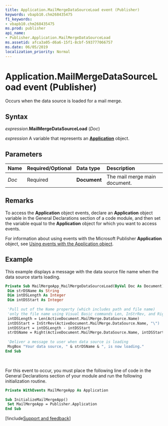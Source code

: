 ```yaml
---
title: Application.MailMergeDataSourceLoad event (Publisher)
keywords: vbapb10.chm268435475
f1_keywords:
- vbapb10.chm268435475
ms.prod: publisher
api_name:
- Publisher.Application.MailMergeDataSourceLoad
ms.assetid: afca3a05-d6a6-15f1-8cbf-593777066757
ms.date: 06/05/2019
localization_priority: Normal
---
```



# Application.MailMergeDataSourceLoad event (Publisher)

Occurs when the data source is loaded for a mail merge.


## Syntax

_expression_.**MailMergeDataSourceLoad** (_Doc_)

_expression_ A variable that represents an **[Application](Publisher.Application.md)** object.


## Parameters

|Name|Required/Optional|Data type|Description|
|:-----|:-----|:-----|:-----|
|_Doc_|Required| **Document**|The mail merge main document.|

## Remarks

To access the **Application** object events, declare an **Application** object variable in the General Declarations section of a code module, and then set the variable equal to the **Application** object for which you want to access events. 

For information about using events with the Microsoft Publisher **Application** object, see [Using events with the Application object](../publisher/Concepts/using-events-with-the-application-object-publisher.md).


## Example

This example displays a message with the data source file name when the data source starts loading.

```vb
Private Sub MailMergeApp_MailMergeDataSourceLoad(ByVal Doc As Document) 
 Dim strDSName As String 
 Dim intDSLength As Integer 
 Dim intDSStart As Integer 
 
 'Pull out of the Name property (which includes path and file name) 
 'only the file name using Visual Basic commands Len, InStrRev, and Right 
 intDSLength = Len(ActiveDocument.MailMerge.DataSource.Name) 
 intDSStart = InStrRev(ActiveDocument.MailMerge.DataSource.Name, "\") 
 intDSStart = intDSLength - intDSStart 
 strDSName = Right(ActiveDocument.MailMerge.DataSource.Name, intDSStart) 
 
 'Deliver a message to user when data source is loading 
 MsgBox "Your data source, " & strDSName & ", is now loading." 
End Sub
```

<br/>

For this event to occur, you must place the following line of code in the General Declarations section of your module and run the following initialization routine.

```vb
Private WithEvents MailMergeApp As Application 
 
Sub InitializeMailMergeApp() 
 Set MailMergeApp = Publisher.Application 
End Sub
```



[!include[Support and feedback](~/includes/feedback-boilerplate.md)]